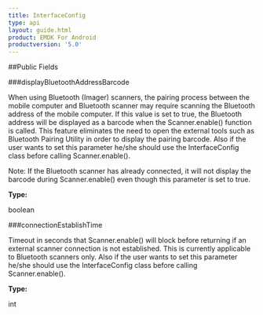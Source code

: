 ```yaml
---
title: InterfaceConfig
type: api
layout: guide.html
product: EMDK For Android
productversion: '5.0'
---
```





##Public Fields

###displayBluetoothAddressBarcode

When using Bluetooth (Imager) scanners, the pairing process between the mobile computer and Bluetooth scanner
  may require scanning the Bluetooth address of the mobile computer.  If this value is set to true, 
  the Bluetooth address will be displayed as a barcode when the Scanner.enable() function is called. 
  This feature eliminates the need to open the external tools such as Bluetooth Pairing Utility in order to 
  display the pairing barcode. Also if the user wants to set this parameter he/she should use the InterfaceConfig 
  class before calling Scanner.enable().
  
  Note: If the Bluetooth scanner has already connected, it will not display the barcode during Scanner.enable() 
  even though this parameter is set to true.

**Type:**

boolean

###connectionEstablishTime

Timeout in seconds that Scanner.enable() will block before returning if an external scanner connection is not established. 
 This is currently applicable to Bluetooth scanners only. Also if the user wants to set this parameter he/she should 
 use the InterfaceConfig class before calling Scanner.enable().

**Type:**

int





